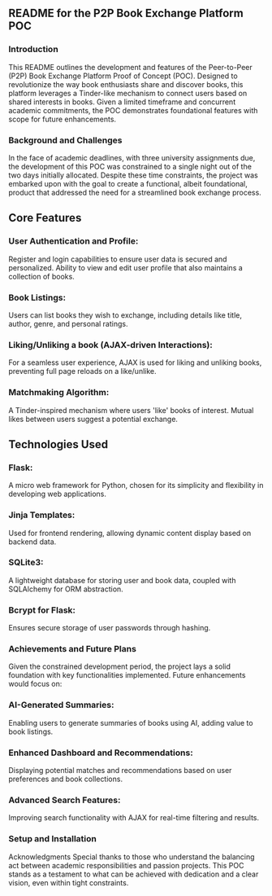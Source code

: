 ## README for the P2P Book Exchange Platform POC
### Introduction
This README outlines the development and features of the Peer-to-Peer (P2P) Book Exchange Platform Proof of Concept (POC). Designed to revolutionize the way book enthusiasts share and discover books, this platform leverages a Tinder-like mechanism to connect users based on shared interests in books. Given a limited timeframe and concurrent academic commitments, the POC demonstrates foundational features with scope for future enhancements.

### Background and Challenges
In the face of academic deadlines, with three university assignments due, the development of this POC was constrained to a single night out of the two days initially allocated. Despite these time constraints, the project was embarked upon with the goal to create a functional, albeit foundational, product that addressed the need for a streamlined book exchange process.

## Core Features
### User Authentication and Profile: 
Register and login capabilities to ensure user data is secured and personalized. Ability to view and edit user profile that also maintains a collection of books.
### Book Listings: 
Users can list books they wish to exchange, including details like title, author, genre, and personal ratings.

### Liking/Unliking a book (AJAX-driven Interactions):
For a seamless user experience, AJAX is used for liking and unliking books, preventing full page reloads on a like/unlike.

### Matchmaking Algorithm: 
A Tinder-inspired mechanism where users 'like' books of interest. Mutual likes between users suggest a potential exchange.

## Technologies Used
### Flask: 
A micro web framework for Python, chosen for its simplicity and flexibility in developing web applications.
### Jinja Templates: 
Used for frontend rendering, allowing dynamic content display based on backend data.
### SQLite3: 
A lightweight database for storing user and book data, coupled with SQLAlchemy for ORM abstraction.
### Bcrypt for Flask: 
Ensures secure storage of user passwords through hashing.

### Achievements and Future Plans
Given the constrained development period, the project lays a solid foundation with key functionalities implemented. Future enhancements would focus on:

### AI-Generated Summaries:
Enabling users to generate summaries of books using AI, adding value to book listings.

### Enhanced Dashboard and Recommendations: 
Displaying potential matches and recommendations based on user preferences and book collections.

### Advanced Search Features: 
Improving search functionality with AJAX for real-time filtering and results.

### Setup and Installation


Acknowledgments
Special thanks to those who understand the balancing act between academic responsibilities and passion projects. This POC stands as a testament to what can be achieved with dedication and a clear vision, even within tight constraints.

